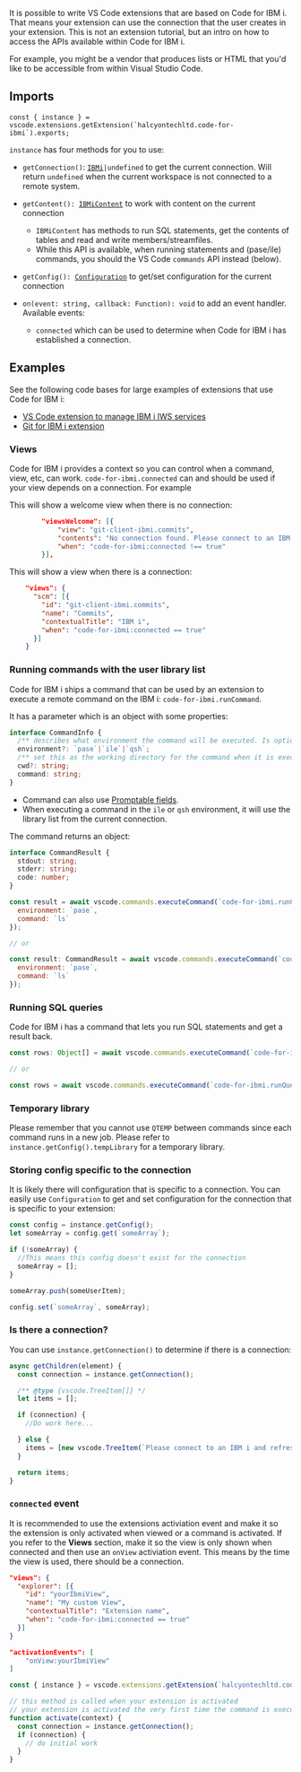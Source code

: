 It is possible to write VS Code extensions that are based on Code for IBM i. That means your extension can use the connection that the user creates in your extension. This is not an extension tutorial, but an intro on how to access the APIs available within Code for IBM i.

For example, you might be a vendor that produces lists or HTML that you'd like to be accessible from within Visual Studio Code.

## Imports

```
const { instance } = vscode.extensions.getExtension(`halcyontechltd.code-for-ibmi`).exports;
```

`instance` has four methods for you to use:

* `getConnection()`: [`IBMi`](https://github.com/halcyon-tech/vscode-ibmi/blob/master/src/api/IBMi.js)`|undefined` to get the current connection. Will return `undefined` when the current workspace is not connected to a remote system.

* `getContent(): `[`IBMiContent`](https://github.com/halcyon-tech/vscode-ibmi/blob/master/src/api/IBMiContent.js) to work with content on the current connection
   * `IBMiContent` has methods to run SQL statements, get the contents of tables and read and write members/streamfiles.
   * While this API is available, when running statements and (pase/ile) commands, you should the VS Code `commands` API instead (below).

* `getConfig(): `[`Configuration`](https://github.com/halcyon-tech/vscode-ibmi/blob/master/src/api/Configuration.js) to get/set configuration for the current connection

* `on(event: string, callback: Function): void` to add an event handler. Available events:
  * `connected` which can be used to determine when Code for IBM i has established a connection.

## Examples

See the following code bases for large examples of extensions that use Code for IBM i:

* [VS Code extension to manage IBM i IWS services](https://github.com/halcyon-tech/vscode-ibmi-iws)
* [Git for IBM i extension](https://github.com/halcyon-tech/git-client-ibmi)

### Views

Code for IBM i provides a context so you can control when a command, view, etc, can work. `code-for-ibmi.connected` can and should be used if your view depends on a connection. For example

This will show a welcome view when there is no connection:

```json
		"viewsWelcome": [{
			"view": "git-client-ibmi.commits",
			"contents": "No connection found. Please connect to an IBM i.",
			"when": "code-for-ibmi:connected !== true"
		}],
```

This will show a view when there is a connection:

```json
    "views": {
      "scm": [{
        "id": "git-client-ibmi.commits",
        "name": "Commits",
        "contextualTitle": "IBM i",
        "when": "code-for-ibmi:connected == true"
      }]
    }
```

### Running commands with the user library list

Code for IBM i ships a command that can be used by an extension to execute a remote command on the IBM i: `code-for-ibmi.runCommand`.

It has a parameter which is an object with some properties:

```ts
interface CommandInfo {
  /** describes what environment the command will be executed. Is optional and defaults to `ile` */
  environment?: `pase`|`ile`|`qsh`;
  /** set this as the working directory for the command when it is executed. Is optional and defaults to the users working directory in Code for IBM i. */
  cwd?: string;
  command: string;
}
```

* Command can also use [Promptable fields](https://halcyon-tech.github.io/vscode-ibmi/#/?id=prompted).
* When executing a command in the `ile` or `qsh` environment, it will use the library list from the current connection.

The command returns an object:

```ts
interface CommandResult {
  stdout: string;
  stderr: string;
  code: number;
}
```

```js
const result = await vscode.commands.executeCommand(`code-for-ibmi.runCommand`, {
  environment: `pase`,
  command: `ls`
});

// or

const result: CommandResult = await vscode.commands.executeCommand(`code-for-ibmi.runCommand`, {
  environment: `pase`,
  command: `ls`
});
```

### Running SQL queries

Code for IBM i has a command that lets you run SQL statements and get a result back.

```ts
const rows: Object[] = await vscode.commands.executeCommand(`code-for-ibmi.runQuery`, statement);

// or

const rows = await vscode.commands.executeCommand(`code-for-ibmi.runQuery`, statement);
```

### Temporary library

Please remember that you cannot use `QTEMP` between commands since each command runs in a new job. Please refer to `instance.getConfig().tempLibrary` for a temporary library.

### Storing config specific to the connection

It is likely there will configuration that is specific to a connection. You can easily use `Configuration` to get and set configuration for the connection that is specific to your extension:

```js
const config = instance.getConfig();
let someArray = config.get(`someArray`);

if (!someArray) {
  //This means this config doesn't exist for the connection
  someArray = [];
}

someArray.push(someUserItem);

config.set(`someArray`, someArray);
```

### Is there a connection?

You can use `instance.getConnection()` to determine if there is a connection:

```js
async getChildren(element) {
  const connection = instance.getConnection();

  /** @type {vscode.TreeItem[]} */
  let items = [];

  if (connection) {
    //Do work here...

  } else {
    items = [new vscode.TreeItem(`Please connect to an IBM i and refresh.`)];
  }

  return items;
}
```

### `connected` event

It is recommended to use the extensions activiation event and make it so the extension is only activated when viewed or a command is activated. If you refer to the **Views** section, make it so the view is only shown when connected and then use an `onView` activiation event. This means by the time the view is used, there should be a connection.

```json
"views": {
  "explorer": [{
    "id": "yourIbmiView",
    "name": "My custom View",
    "contextualTitle": "Extension name",
    "when": "code-for-ibmi:connected == true"
  }]
}
```

```json
"activationEvents": [
    "onView:yourIbmiView"
]
```

```js
const { instance } = vscode.extensions.getExtension(`halcyontechltd.code-for-ibmi`);

// this method is called when your extension is activated
// your extension is activated the very first time the command is executed
function activate(context) {
  const connection = instance.getConnection();
  if (connection) {
    // do initial work
  }
}
```